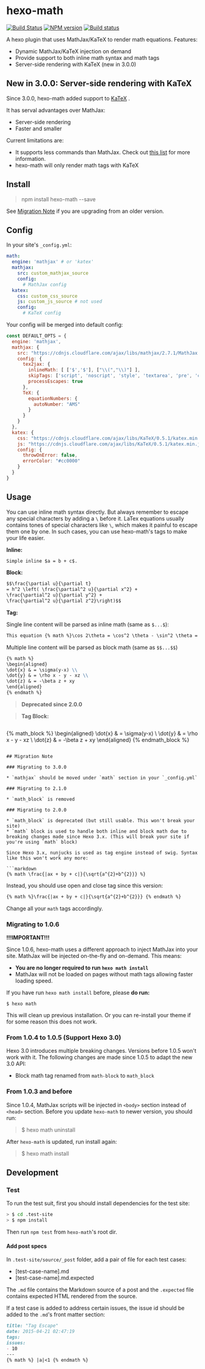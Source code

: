 # hexo-math

[![Build Status](https://travis-ci.org/hexojs/hexo-math.svg?branch=master)](https://travis-ci.org/hexojs/hexo-math)
[![NPM version](https://badge.fury.io/js/hexo-math.svg)](https://www.npmjs.com/package/hexo-math)
[![Build status](https://ci.appveyor.com/api/projects/status/github/hexojs/hexo-math?branch=master&svg=true)](https://ci.appveyor.com/project/hexojs/hexo-math/branch/master)

A hexo plugin that uses MathJax/KaTeX to render math equations. Features:

* Dynamic MathJax/KaTeX injection on demand
* Provide support to both inline math syntax and math tags
* Server-side rendering with KaTeX (new in 3.0.0)

## New in 3.0.0: Server-side rendering with KaTeX

Since 3.0.0, hexo-math added support to [KaTeX](https://github.com/Khan/KaTeX) .

It has serval advantages over MathJax:

* Server-side rendering
* Faster and smaller

Current limitations are:
* It supports less commands than MathJax. Check out [this list](https://github.com/Khan/KaTeX/wiki/Function-Support-in-KaTeX) for more information.
* hexo-math will only render math tags with KaTeX

## Install

> npm install hexo-math --save

See [Migration Note](#migration-note) if you are upgrading from an older version.

## Config

In your site's `_config.yml`:

```yaml
math:
  engine: 'mathjax' # or 'katex'
  mathjax:
    src: custom_mathjax_source
    config:
      # MathJax config
  katex:
    css: custom_css_source
    js: custom_js_source # not used
    config:
      # KaTeX config
```

Your config will be merged into default config:
```js
const DEFAULT_OPTS = {
  engine: 'mathjax',
  mathjax: {
    src: "https://cdnjs.cloudflare.com/ajax/libs/mathjax/2.7.1/MathJax.js",
    config: {
      tex2jax: {
        inlineMath: [ ['$','$'], ["\\(","\\)"] ],
        skipTags: ['script', 'noscript', 'style', 'textarea', 'pre', 'code'],
        processEscapes: true
      },
      TeX: {
        equationNumbers: {
          autoNumber: "AMS"
        }
      }
    }
  },
  katex: {
    css: "https://cdnjs.cloudflare.com/ajax/libs/KaTeX/0.5.1/katex.min.css",
    js: "https://cdnjs.cloudflare.com/ajax/libs/KaTeX/0.5.1/katex.min.js",
    config: {
      throwOnError: false,
      errorColor: "#cc0000"
    }
  }  
}
```

## Usage

You can use inline math syntax directly. But always remember to escape any special characters by adding a ```\``` before it.
LaTex equations usually contains tones of special characters like ```\```, which makes it painful to escape them one by one. In such cases, you can use hexo-math's tags to make your life easier.

**Inline:**

```markdown
Simple inline $a = b + c$.
```

**Block:**

```markdown
$$\frac{\partial u}{\partial t}
= h^2 \left( \frac{\partial^2 u}{\partial x^2} +
\frac{\partial^2 u}{\partial y^2} +
\frac{\partial^2 u}{\partial z^2}\right)$$
```

**Tag:**

Single line content will be parsed as inline math (same as `$...$`):
```markdown
This equation {% math %}\cos 2\theta = \cos^2 \theta - \sin^2 \theta =  2 \cos^2 \theta - 1 {% endmath %} is inline.
```

Multiple line content will be parsed as block math (same as `$$...$$`)
```markdown
{% math %}
\begin{aligned}
\dot{x} & = \sigma(y-x) \\
\dot{y} & = \rho x - y - xz \\
\dot{z} & = -\beta z + xy
\end{aligned}
{% endmath %}
```

> **Deprecated since 2.0.0**

>**Tag Block:**

>```markdown
{% math_block %}
\begin{aligned}
\dot{x} & = \sigma(y-x) \\
\dot{y} & = \rho x - y - xz \\
\dot{z} & = -\beta z + xy
\end{aligned}
{% endmath_block %}
```

## Migration Note

### Migrating to 3.0.0

* `mathjax` should be moved under `math` section in your `_config.yml`

### Migrating to 2.1.0

* `math_block` is removed

### Migrating to 2.0.0

* `math_block` is deprecated (but still usable. This won't break your site)
* `math` block is used to handle both inline and block math due to breaking changes made since Hexo 3.x. (This will break your site if you're using `math` block)

Since Hexo 3.x, nunjucks is used as tag engine instead of swig. Syntax like this won't work any more:

```markdown
{% math \frac{|ax + by + c|}{\sqrt{a^{2}+b^{2}}} %}
```

Instead, you should use open and close tag since this version:
```markdown
{% math %}\frac{|ax + by + c|}{\sqrt{a^{2}+b^{2}}} {% endmath %}
```

Change all your `math` tags accordingly.

### Migrating to 1.0.6

**!!!IMPORTANT!!!**

Since 1.0.6, hexo-math uses a different approach to inject MathJax into your site. MathJax will be injected on-the-fly and on-demand. This means:

* **You are no longer required to run `hexo math install`**
* MathJax will not be loaded on pages without math tags allowing faster loading speed.

If you have run `hexo math install` before, please **do run:**

```
$ hexo math
```

This will clean up previous installation. Or you can re-install your theme if for some reason this does not work.



### From 1.0.4 to 1.0.5 (Support Hexo 3.0)

Hexo 3.0 introduces multiple breaking changes. Versions before 1.0.5 won't work with it.
The following changes are made since 1.0.5 to adapt the new 3.0 API:

* Block math tag renamed from `math-block` to `math_block`

### From 1.0.3 and before

Since 1.0.4, MathJax scripts will be injected in `<body>` section instead of `<head>` section.
Before you update `hexo-math` to newer version, you should run:

> $ hexo math uninstall

After `hexo-math` is updated, run install again:

> $ hexo math install


## Development

### Test

To run the test suit, first you should install dependencies for the test site:

```bash
> $ cd .test-site
> $ npm install
```

Then run `npm test` from `hexo-math`'s root dir.

#### Add post specs

In `.test-site/source/_post` folder, add a pair of file for each test cases:

* [test-case-name].md
* [test-case-name].md.expected

The `.md` file contains the Markdown source of a post and the `.expected` file contains expected HTML rendered from the source.

If a test case is added to address certain issues, the issue id should be added to the `.md`'s front matter section:

```markdown
title: "Tag Escape"
date: 2015-04-21 02:47:19
tags:
issues:
- 10
---
{% math %} |a|<1 {% endmath %}
```
